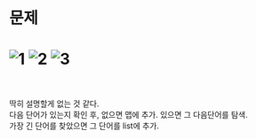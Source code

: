 문제
==
![1](https://user-images.githubusercontent.com/73854324/125648406-11906d58-30ec-4809-9957-00a0158c14da.PNG)
![2](https://user-images.githubusercontent.com/73854324/125648411-5272d500-fa98-482c-92af-5f195484528a.PNG)
![3](https://user-images.githubusercontent.com/73854324/125648413-7ab53465-51a7-410a-8e7f-2eb7859827a0.PNG)
<br><br>
==
딱히 설명할게 없는 것 같다.   
다음 단어가 있는지 확인 후, 없으면 맵에 추가. 있으면 그 다음단어를 탐색.   
가장 긴 단어를 찾았으면 그 단어를 list에 추가.   
   
